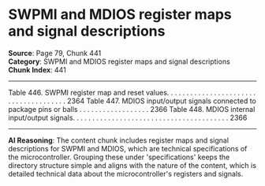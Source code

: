 # SWPMI and MDIOS register maps and signal descriptions

**Source**: Page 79, Chunk 441  
**Category**: SWPMI and MDIOS register maps and signal descriptions  
**Chunk Index**: 441

---

Table 446. SWPMI register map and reset values. . . . . . . . . . . . . . . . . . . . . . . . . . . . . . . . . . . . . . 2364
Table 447. MDIOS input/output signals connected to package pins or balls . . . . . . . . . . . . . . . . . . 2366
Table 448. MDIOS internal input/output signals. . . . . . . . . . . . . . . . . . . . . . . . . . . . . . . . . . . . . . . . 2366

---

**AI Reasoning**: The content chunk includes register maps and signal descriptions for SWPMI and MDIOS, which are technical specifications of the microcontroller. Grouping these under 'specifications' keeps the directory structure simple and aligns with the nature of the content, which is detailed technical data about the microcontroller's registers and signals.

